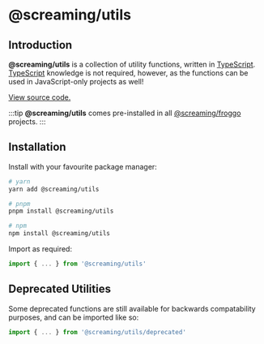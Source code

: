 # @screaming/utils

## Introduction

**@screaming/utils** is a collection of utility functions, written in [TypeScript](https://www.typescriptlang.org/). [TypeScript](https://www.typescriptlang.org/) knowledge is not required, however, as the functions can be used in JavaScript-only projects as well!

[View source code.](https://github.com/screamingtools/utils)

:::tip
**@screaming/utils** comes pre-installed in all [@screaming/froggo](../froggo/index.md) projects.
:::

## Installation

Install with your favourite package manager:

```sh
# yarn
yarn add @screaming/utils

# pnpm
pnpm install @screaming/utils

# npm
npm install @screaming/utils
```

Import as required:

```ts
import { ... } from '@screaming/utils'
```

## Deprecated Utilities

Some deprecated functions are still available for backwards compatability purposes, and can be imported like so:

```ts
import { ... } from '@screaming/utils/deprecated'
```
